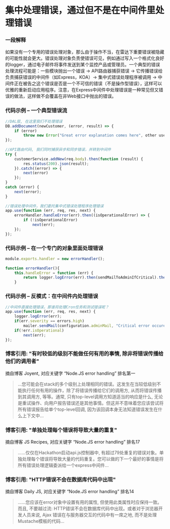 # 集中处理错误，通过但不是在中间件里处理错误


### 一段解释

如果没有一个专用的错误处理对象，那么由于操作不当，在雷达下重要错误被隐藏的可能性就会更大。错误处理对象负责使错误可见，例如通过写入一个格式化良好的logger，通过电子邮件将事件发送到某个监控产品或管理员。一个典型的错误处理流程可能是：一些模块抛出一个错误 -> API路由器捕获错误 -> 它传播错误给负责捕获错误的中间件（如Express，KOA）-> 集中式错误处理程序被调用 -> 中间件正在被告之这个错误是否是一个不可信的错误（不是操作型错误），这样可以优雅的重新启动应用程序。注意，在Express中间件中处理错误是一种常见但又错误的做法，这样做不会覆盖在非Web接口中抛出的错误。



### 代码示例 – 一个典型错误流

```javascript
//DAL层, 在这里我们不处理错误
DB.addDocument(newCustomer, (error, result) => {
    if (error)
        throw new Error("Great error explanation comes here", other useful parameters)
});
 
//API路由代码, 我们同时捕获异步和同步错误，并转到中间件
try {
    customerService.addNew(req.body).then(function (result) {
        res.status(200).json(result);
    }).catch((error) => {
        next(error)
    });
}
catch (error) {
    next(error);
}
 
//错误处理中间件，我们委托集中式错误处理程序处理错误
app.use(function (err, req, res, next) {
    errorHandler.handleError(err).then((isOperationalError) => {
        if (!isOperationalError)
            next(err);
    });
});

```

### 代码示例 – 在一个专门的对象里面处理错误

```javascript
module.exports.handler = new errorHandler();
 
function errorHandler(){
    this.handleError = function (err) {
        return logger.logError(err).then(sendMailToAdminIfCritical).then(saveInOpsQueueIfCritical).then(determineIfOperationalError);
    }

```

### 代码示例 – 反模式：在中间件内处理错误

```javascript
//中间件直接处理错误，那谁将处理Cron任务和测试错误呢？
app.use(function (err, req, res, next) {
    logger.logError(err);
    if(err.severity == errors.high)
        mailer.sendMail(configuration.adminMail, "Critical error occured", err);
    if(!err.isOperational)
        next(err);
});

```

### 博客引用: "有时较低的级别不能做任何有用的事情, 除非将错误传播给他们的调用者"
 摘自博客 Joyent, 对应关键字 “Node.JS error handling” 排名第一
 
 > …您可能会在stack的多个级别上处理相同的错误。这发生在当较低级别不能执行任何有用的操作，除了将错误传播给它们的调用方, 从而将错误传播到其调用方, 等等。通常, 只有top-level调用方知道适当的响应是什么, 无论是重试操作、向用户报告错误还是其他事情。但这并不意味着您应该尝试将所有错误报告给单个top-level回调, 因为该回调本身无法知道错误发生在什么上下文中…

 
### 博客引用: "单独处理每个错误将导致大量的重复"
 摘自博客 JS Recipes, 对应关键字 “Node.JS error handling” 排名17
 
 > ……仅仅在Hackathon启动api.js控制器中, 有超过79处重复的错误对象。单独处理每个错误将导致大量的代码重复。您可以做的下一个最好的事情是将所有错误处理逻辑委派给一个express中间件…


### 博客引用: "HTTP错误不会在数据库代码中出现"
 摘自博客 Daily JS, 对应关键字 “Node.JS error handling” 排名14
 
 > ……您应该在error对象中设置有用的属性, 但使用此类属性时应保持一致。而且, 不要越过流: HTTP错误不会在数据库代码中出现。或者对于浏览器开发人员来说, Ajax 错误在与服务器交互的代码中有一席之地, 而不是处理Mustache模板的代码…

